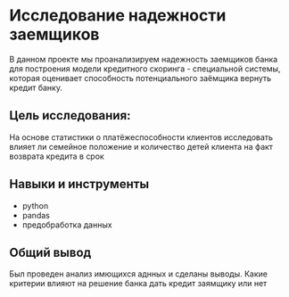 # **Исследование надежности заемщиков**

В данном проекте мы проанализируем надежность заемщиков банка для построения модели кредитного скоринга - специальной системы, которая оценивает способность потенциального заёмщика вернуть кредит банку.

## **Цель исследования:**

На основе статистики о платёжеспособности клиентов исследовать влияет ли семейное положение и количество детей клиента на факт возврата кредита в срок

## **Навыки и инструменты**  
- python  
- pandas  
- предобработка данных  

## **Общий вывод**  

Был проведен анализ имющихся аднных и сделаны выводы. Какие критерии влияют на решение банка дать кредит заямщику или нет
